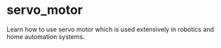 # servo_motor
Learn how to use servo motor which is used extensively in robotics and home automation systems.
